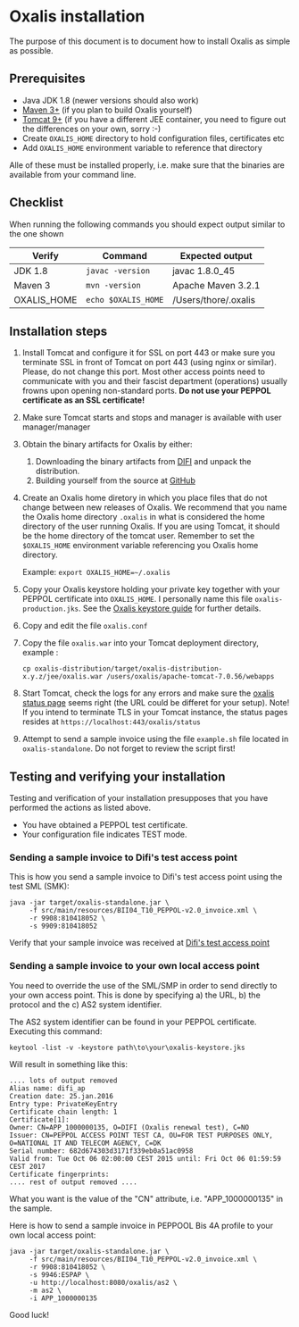 # Oxalis installation

The purpose of this document is to document how to install Oxalis as simple as possible.

## Prerequisites

* Java JDK 1.8 (newer versions should also work)
* [Maven 3+](http://maven.apache.org/download.cgi) (if you plan to build Oxalis yourself)
* [Tomcat 9+](https://tomcat.apache.org/download-90.cgi) (if you have a different JEE container, you need to figure out the differences on your own, sorry :-)
* Create `OXALIS_HOME` directory to hold configuration files, certificates etc
* Add `OXALIS_HOME` environment variable to reference that directory

Alle of these must be installed properly, i.e. make sure that the binaries are available from your command line.


## Checklist
When running the following commands you should expect output similar to the one shown

| Verify | Command | Expected output |
| ------ | ------- | --------------- |
| JDK 1.8 | `javac -version` | javac 1.8.0_45 |
| Maven 3 | `mvn -version` | Apache Maven 3.2.1 |
| OXALIS_HOME | `echo $OXALIS_HOME` | /Users/thore/.oxalis |


## Installation steps

1. Install Tomcat and configure it for SSL on port 443 or make sure you terminate SSL in front of Tomcat on port 443 (using nginx or similar). Please, do not change this port. Most other access points need to communicate with you and their fascist department (operations) usually frowns upon opening non-standard ports. **Do not use your PEPPOL certificate as an SSL certificate!**

2. Make sure Tomcat starts and stops and manager is available with user manager/manager

3. Obtain the binary artifacts for Oxalis by either:
    1. Downloading the binary artifacts from [DIFI](http://vefa.difi.no/oxalis/) and unpack the distribution. 
    1. Building yourself from the source at [GitHub](https://github.com/difi/oxalis/)

4. Create an Oxalis home diretory in which you place files that do not change between new releases of Oxalis.
   We recommend that you name the Oxalis home directory `.oxalis` in what is considered the home directory of the user running Oxalis. If you
   are using Tomcat, it should be the home directory of the tomcat user.
   Remember to set the `$OXALIS_HOME` environment variable referencing you Oxalis home directory. 
   
    Example:
       ```
       export OXALIS_HOME=~/.oxalis
       ```

5. Copy your Oxalis keystore holding your private key together with your PEPPOL certificate into `OXALIS_HOME`. I personally name this file `oxalis-production.jks`.  See the [Oxalis keystore guide](/doc/keystore.md) for further details.

6. Copy and edit the file `oxalis.conf`

9. Copy the file `oxalis.war` into your Tomcat deployment directory, example :

   ```
   cp oxalis-distribution/target/oxalis-distribution-x.y.z/jee/oxalis.war /users/oxalis/apache-tomcat-7.0.56/webapps
   ```

10. Start Tomcat, check the logs for any errors and make sure the [oxalis status page](http://localhost/oxalis/status) seems right (the URL could be differet for your setup).
   Note! If you intend to terminate TLS in your Tomcat instance, the status pages resides at `https://localhost:443/oxalis/status`

11. Attempt to send a sample invoice using the file `example.sh` file located in `oxalis-standalone`.
   Do not forget to review the script first!
   
## Testing and verifying your installation  

Testing and verification of your installation presupposes that you have performed the actions
as listed above. 
  
 * You have obtained a PEPPOL test certificate.
 * Your configuration file indicates TEST mode.
  
   
### Sending a sample invoice to Difi's test access point

This is how you send a sample invoice to Difi's test access point using the test SML (SMK):
```
java -jar target/oxalis-standalone.jar \
     -f src/main/resources/BII04_T10_PEPPOL-v2.0_invoice.xml \
     -r 9908:810418052 \
     -s 9909:810418052
```

Verify that your sample invoice was received at
[Difi's test access point](https://test-aksesspunkt.difi.no/inbound/9908_810418052/)


### Sending a sample invoice to your own local access point

You need to override the use of the SML/SMP in order to send directly to your own access point.
This is done by specifying a) the URL, b) the protocol and the c) AS2 system identifier.

The AS2 system identifier can be found in your PEPPOL certificate. Executing this command:
```
keytool -list -v -keystore path\to\your\oxalis-keystore.jks
```

Will result in something like this:
```
.... lots of output removed
Alias name: difi_ap
Creation date: 25.jan.2016
Entry type: PrivateKeyEntry
Certificate chain length: 1
Certificate[1]:
Owner: CN=APP_1000000135, O=DIFI (Oxalis renewal test), C=NO
Issuer: CN=PEPPOL ACCESS POINT TEST CA, OU=FOR TEST PURPOSES ONLY, O=NATIONAL IT AND TELECOM AGENCY, C=DK
Serial number: 682d674303d3171f339eb0a51ac0958
Valid from: Tue Oct 06 02:00:00 CEST 2015 until: Fri Oct 06 01:59:59 CEST 2017
Certificate fingerprints:
.... rest of output removed ....
```
       
What you want is the value of the "CN" attribute, i.e. "APP_1000000135" in the sample.
       
Here is how to send a sample invoice in PEPPOOL Bis 4A profile to your own local access point:
  
````
java -jar target/oxalis-standalone.jar \
     -f src/main/resources/BII04_T10_PEPPOL-v2.0_invoice.xml \
     -r 9908:810418052 \
     -s 9946:ESPAP \
     -u http://localhost:8080/oxalis/as2 \
     -m as2 \
     -i APP_1000000135
````


   
   
Good luck!
